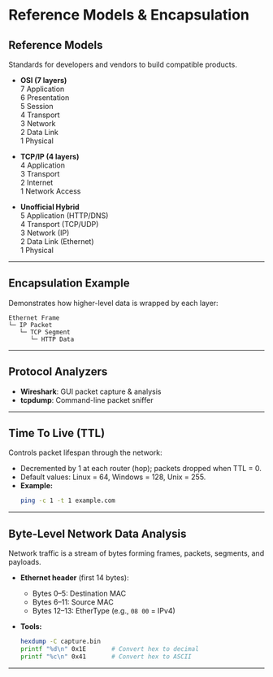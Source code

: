 # Reference Models & Encapsulation

## Reference Models  
Standards for developers and vendors to build compatible products.

- **OSI (7 layers)**  
  7 Application  
  6 Presentation  
  5 Session  
  4 Transport  
  3 Network  
  2 Data Link  
  1 Physical

- **TCP/IP (4 layers)**  
  4 Application  
  3 Transport  
  2 Internet  
  1 Network Access

- **Unofficial Hybrid**  
  5 Application (HTTP/DNS)  
  4 Transport (TCP/UDP)  
  3 Network (IP)  
  2 Data Link (Ethernet)  
  1 Physical

---

## Encapsulation Example  
Demonstrates how higher-level data is wrapped by each layer:

```text
Ethernet Frame  
└─ IP Packet  
   └─ TCP Segment  
      └─ HTTP Data
```

---

## Protocol Analyzers  
- **Wireshark**: GUI packet capture & analysis  
- **tcpdump**: Command-line packet sniffer

---

## Time To Live (TTL)  
Controls packet lifespan through the network:

- Decremented by 1 at each router (hop); packets dropped when TTL = 0.  
- Default values: Linux = 64, Windows = 128, Unix = 255.  
- **Example:**  
  ```bash
  ping -c 1 -t 1 example.com
  ```

---

## Byte-Level Network Data Analysis  
Network traffic is a stream of bytes forming frames, packets, segments, and payloads.

- **Ethernet header** (first 14 bytes):  
  - Bytes 0–5: Destination MAC  
  - Bytes 6–11: Source MAC  
  - Bytes 12–13: EtherType (e.g., `08 00` = IPv4)  

- **Tools:**  
  ```bash
  hexdump -C capture.bin
  printf "%d\n" 0x1E       # Convert hex to decimal
  printf "%c\n" 0x41       # Convert hex to ASCII
  ```
---
